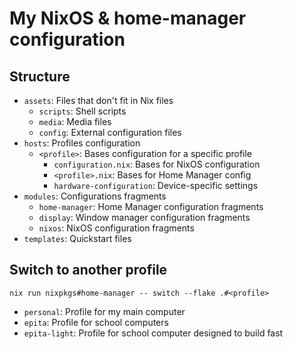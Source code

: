 # My NixOS & home-manager configuration

## Structure
- `assets`: Files that don't fit in Nix files
  - `scripts`: Shell scripts
  - `media`: Media files
  - `config`: External configuration files
- `hosts`: Profiles configuration
  - `<profile>`: Bases configuration for a specific profile
    - `configuration.nix`: Bases for NixOS configuration
    - `<profile>.nix`: Bases for Home Manager config
    - `hardware-configuration`: Device-specific settings 
- `modules`: Configurations fragments
	- `home-manager`: Home Manager configuration fragments
    - `display`: Window manager configuration fragments
	- `nixos`: NixOS configuration fragments
- `templates`: Quickstart files

## Switch to another profile
```
nix run nixpkgs#home-manager -- switch --flake .#<profile>
```

- `personal`: Profile for my main computer
- `epita`: Profile for school computers
- `epita-light`: Profile for school computer designed to build fast
